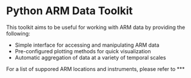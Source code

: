 # Python ARM Data Toolkit

This toolkit aims to be useful for working with ARM data by providing the following:

* Simple interface for accessing and manipulating ARM data
* Pre-configured plotting methods for quick visualization
* Automatic aggregation of data at a variety of temporal scales

For a list of suppored ARM locations and instruments, please refer to ***